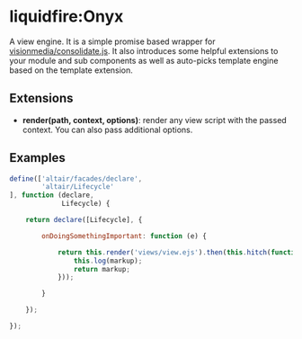 # liquidfire:Onyx
A view engine. It is a simple promise based wrapper for [visionmedia/consolidate.js](https://github.com/visionmedia/consolidate.js).
It also introduces some helpful extensions to your module and sub components as well as auto-picks template engine based
on the template extension.

## Extensions

- **render(path, context, options)**: render any view script with the passed context. You can also pass additional options.

## Examples
``` js
define(['altair/facades/declare',
        'altair/Lifecycle'
], function (declare,
             Lifecycle) {

    return declare([Lifecycle], {

        onDoingSomethingImportant: function (e) {

            return this.render('views/view.ejs').then(this.hitch(function (markup) {
                this.log(markup);
                return markup;
            }));

        }

    });

});
```

